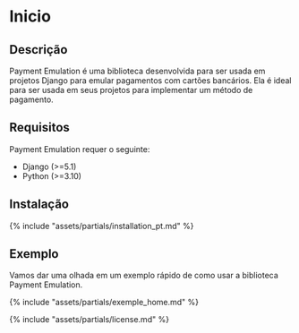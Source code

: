 # Inicio

## Descrição

Payment Emulation é uma biblioteca desenvolvida para ser usada em projetos Django 
para emular pagamentos com cartões bancários. Ela é ideal para ser usada em seus 
projetos para implementar um método de pagamento.

## Requisitos
Payment Emulation requer o seguinte:

- Django (>=5.1)
- Python (>=3.10)

## Instalação

{% include "assets/partials/installation_pt.md" %}

## Exemplo

Vamos dar uma olhada em um exemplo rápido de como usar a biblioteca Payment Emulation.

{% include "assets/partials/exemple_home.md" %}

{% include "assets/partials/license.md" %}
